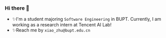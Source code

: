 ### Hi there 👋

<!--
**HexagonStar/HexagonStar** is a ✨ _special_ ✨ repository because its `README.md` (this file) appears on your GitHub profile.

Here are some ideas to get you started:

- 🔭 I’m currently working on ...
- 🌱 I’m currently learning ...
- 👯 I’m looking to collaborate on ...
- 🤔 I’m looking for help with ...
- 💬 Ask me about ...
- 📫 How to reach me: ...
- 😄 Pronouns: ...
- ⚡ Fun fact: ...
-->

- ✨I'm a student majoring `Software Engineering` in BUPT. Currently, I am working as a research intern at Tencent AI Lab!
- ✨Reach me by `xiao_zhu@bupt.edu.cn`
